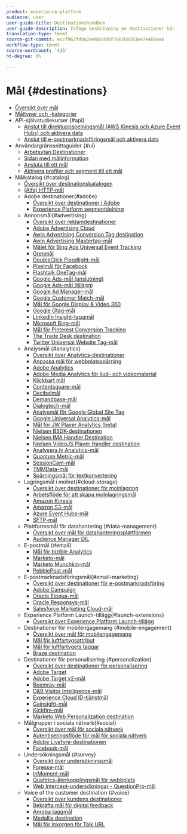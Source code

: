 ```yaml
---
product: experience-platform
audience: user
user-guide-title: Destinationshandbok
user-guide-description: Infoga beskrivning av destinationer här.
translation-type: tm+mt
source-git-commit: eccf962fd9a24e6b5085f706766693ee7e468aea
workflow-type: tm+mt
source-wordcount: '415'
ht-degree: 0%

---
```



# Mål {#destinations}

* [Översikt över mål](./home.md)
* [Måltyper och -kategorier](./destination-types.md)
* API-självstudiekurser {#api}
   * [Anslut till direktuppspelningsmål (AWS Kinesis och Azure Event Hubs) och aktivera data](./api/streaming-destinations.md)
   * [Anslut till e-postmarknadsföringsmål och aktivera data](./api/email-marketing.md)
* Användargränssnittsguider {#ui}
   * [Arbetsytan Destinationer](./ui/destinations-workspace.md)
   * [Sidan med målinformation](./ui/destination-details-page.md)
   * [Ansluta till ett mål](./ui/connect-destination.md)
   * [Aktivera profiler och segment till ett mål](./ui/activate-destinations.md)
* Målkatalog {#catalog}
   * [Översikt över destinationskatalogen](./catalog/overview.md)
   * [ (Alfa) HTTP-mål](./catalog/http-destination.md)
   * Adobe destinationer{#adobe}
      * [Översikt över destinationer i Adobe](./catalog/adobe/overview.md)
      * [Experience Platform segmentdelning](https://docs.adobe.com/help/en/audience-manager/user-guide/implementation-integration-guides/integration-experience-platform/aam-aep-audience-sharing.html)
   * Annonsmål{#advertising}
      * [Översikt över reklamdestinationer](./catalog/advertising/overview.md)
      * [Adobe Advertising Cloud](./catalog/advertising/adobe-advertising-cloud.md)
      * [Awin Advertising Conversion Tag destination](./catalog/advertising/awin-conversiontag.md)
      * [Awin Advertising Mastertag-mål](./catalog/advertising/awin-mastertag.md)
      * [Målet för Bing Ads Universal Event Tracking](./catalog/advertising/bing-ads.md)
      * [Grenmål](./catalog/advertising/branch.md)
      * [DoubleClick Floodlight-mål](./catalog/advertising/doubleclick-floodlight.md)
      * [Pixelmål för Facebook](./catalog/advertising/facebook-pixel.md)
      * [Flashtalk OneTag-mål](./catalog/advertising/flashtalking.md)
      * [Google Ads-mål (anslutning)](./catalog/advertising/google-ads-destination.md)
      * [Google Ads-mål (tillägg)](./catalog/advertising/google-ads-extension.md)
      * [Google Ad Manager-mål](./catalog/advertising/google-ad-manager.md)
      * [Google Customer Match-mål](./catalog/advertising/google-customer-match.md)
      * [Mål för Google Display &amp; Video 360](./catalog/advertising/google-dv360.md)
      * [Google Gtag-mål](./catalog/advertising/gtag-advertising.md)
      * [LinkedIn Insight-taggmål](./catalog/advertising/linkedin.md)
      * [Microsoft Bing-mål](./catalog/advertising/bing.md)
      * [Mål för Pinterest Conversion Tracking](./catalog/advertising/pinterest.md)
      * [The Trade Desk destination](./catalog/advertising/tradedesk.md)
      * [Twitter Universal Website Tag-mål](./catalog/advertising/twitter-uwt.md)
   * Analysmål {#analytics}
      * [Översikt över Analytics-destinationer](./catalog/analytics/overview.md)
      * [Anpassa mål för webbplatsspårning](./catalog/analytics/adform.md)
      * [Adobe Analytics](./catalog/analytics/adobe-analytics.md)
      * [Adobe Media Analytics för ljud- och videomaterial](./catalog/analytics/adobe-video-analytics.md)
      * [Klickbart mål](./catalog/analytics/clicktale.md)
      * [Contentsquare-mål](./catalog/analytics/contentsquare.md)
      * [Decibelmål](./catalog/analytics/decibel.md)
      * [Demandbase-mål](./catalog/analytics/demandbase.md)
      * [Dialogtech-mål](./catalog/analytics/dialogtech.md)
      * [Analysmål för Google Global Site Tag](./catalog/analytics/gtag-analytics.md)
      * [Google Universal Analytics-mål](./catalog/analytics/google-universal-analytics.md)
      * [Mål för JW Player Analytics (beta)](./catalog/analytics/jw-player-analytics.md)
      * [Nielsen BSDK-destinationen](./catalog/analytics/nielsen-bsdk.md)
      * [Nielsen IMA Handler Destination](./catalog/analytics/nielsen-ima.md)
      * [Nielsen VideoJS Player Handler destination](./catalog/analytics/nielsen-videojs.md)
      * [Analysera.ly Analytics-mål](./catalog/analytics/parsely.md)
      * [Quantum Metric-mål](./catalog/analytics/quantum-metric.md)
      * [SessionCam-mål](./catalog/analytics/sessioncam.md)
      * [TMMData-mål](./catalog/analytics/tmmdata.md)
      * [Spårningsmål för textkonvertering](./catalog/analytics/yext.md)
   * Lagringsmål i molnet{#cloud-storage}
      * [Översikt över destinationer för molnlagring](./catalog/cloud-storage/overview.md)
      * [Arbetsflöde för att skapa molnlagringsmål](./catalog/cloud-storage/workflow.md)
      * [Amazon Kinesis](./catalog/cloud-storage/amazon-kinesis.md)
      * [Amazon S3-mål](./catalog/cloud-storage/amazon-s3.md)
      * [Azure Event Hubs-mål](./catalog/cloud-storage/azure-event-hubs.md)
      * [SFTP-mål](./catalog/cloud-storage/sftp.md)
   * Plattformsmål för datahantering {#data-management}
      * [Översikt över mål för datahanteringsplattformen](./catalog/data-management/overview.md)
      * [Audience Manager DIL](./catalog/data-management/aam-dil-extension.md)
   * E-postmål {#email}
      * [Mål för bizible Analytics](./catalog/email/bizible.md)
      * [Marketo-mål](./catalog/email/marketo.md)
      * [Marketo Munchkin-mål](./catalog/email/marketo-munchkin.md)
      * [PebblePost-mål](./catalog/email/pebblepost.md)
   * E-postmarknadsföringsmål{#email-marketing}
      * [Översikt över destinationer för e-postmarknadsföring](./catalog/email-marketing/overview.md)
      * [Adobe Campaign](./catalog/email-marketing/adobe-campaign.md)
      * [Oracle Eloqua-mål](./catalog/email-marketing/oracle-eloqua.md)
      * [Oracle Responsys-mål](./catalog/email-marketing/oracle-responsys.md)
      * [Salesforce Marketing Cloud-mål](./catalog/email-marketing/salesforce-marketing-cloud.md)
   * Experience Platform Launch-tillägg{#launch-extensions}
      * [Översikt över Experience Platform Launch-tillägg](./catalog/launch-extensions/overview.md)
   * Destinationer för mobilengagemang {#mobile-engagement}
      * [Översikt över mål för mobilengagemang](./catalog/mobile-engagement/overview.md)
      * [Mål för luftfartygsattribut](./catalog/mobile-engagement/airship-attributes.md)
      * [Mål för luftfartygets taggar](./catalog/mobile-engagement/airship-tags.md)
      * [Braze destination](./catalog/mobile-engagement/braze.md)
   * Destinationer för personalisering {#personalization}
      * [Översikt över destinationer för personalisering](./catalog/personalization/overview.md)
      * [Adobe Target](./catalog/personalization/adobe-target.md)
      * [Adobe Target v2-mål](./catalog/personalization/adobe-target-v2.md)
      * [Beemray-mål](./catalog/personalization/beemray.md)
      * [D&amp;B Visitor Intelligence-mål](./catalog/personalization/dnb.md)
      * [Experience Cloud ID-tjänstmål](./catalog/personalization/adobe-ecid.md)
      * [Gainsight-mål](./catalog/personalization/gainsight.md)
      * [Kickfire-mål](./catalog/personalization/kickfire.md)
      * [Marketo Web Personalization destination](./catalog/personalization/marketo-web-personalization.md)
   * Målgrupper i sociala nätverk{#social}
      * [Översikt över mål för sociala nätverk](./catalog/social/overview.md)
      * [Autentiseringsflöde för mål för sociala nätverk](./catalog/social/workflow.md)
      * [Adobe Livefyre-destinationen](./catalog/social/adobe-livefyre.md)
      * [Facebook-mål](./catalog/social/facebook.md)
   * Undersökningsmål {#survey}
      * [Översikt över undersökningsmål](./catalog/survey/overview.md)
      * [Foresse-mål](./catalog/survey/foresee.md)
      * [InMoment-mål](./catalog/survey/inmoment.md)
      * [Qualtrics-återkopplingsmål för webbplats](./catalog/survey/qualtrics.md)
      * [Web Intercept-undersökningar - QuestionPro-mål](./catalog/survey/web-intercept-surveys.md)
   * Voice of the customer destination {#voice}
      * [Översikt över kundens destinationer](./catalog/voice/overview.md)
      * [Bekräfta mål för digital feedback](./catalog/voice/confirmit-digital-feedback.md)
      * [Anropa taggmål](./catalog/voice/invoca.md)
      * [Medallia destination](./catalog/voice/medallia.md)
      * [Mål för Inkorgen för Talk URL](./catalog/voice/talkurl.md)